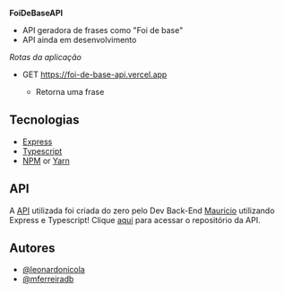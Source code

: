 **FoiDeBaseAPI**

- API geradora de frases como "Foi de base"
- API ainda em desenvolvimento

*Rotas da aplicação*

- GET https://foi-de-base-api.vercel.app
    
    - Retorna uma frase

## Tecnologias

- [Express](https://expressjs.com/)
- [Typescript](https://www.typescriptlang.org/)
- [NPM](https://www.npmjs.com/) or [Yarn](https://yarnpkg.com/)

## API

A [API](https://foi-de-base-api.vercel.app/) utilizada foi criada do zero pelo Dev Back-End [Mauricio](https://www.github.com/mferreiradb) utilizando Express e Typescript! Clique [aqui](https://github.com/mferreiradb/FoiDeBaseAPI) para acessar o repositório da API.


## Autores

- [@leonardonicola](https://www.github.com/leonardonicola)
- [@mferreiradb](https://www.github.com/mferreiradb)
